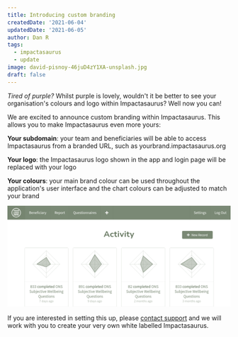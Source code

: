 ```yaml
---
title: Introducing custom branding
createdDate: '2021-06-04'
updatedDate: '2021-06-05'
author: Dan R
tags:
  - impactasaurus
  - update
image: david-pisnoy-46juD4zY1XA-unsplash.jpg
draft: false
---
```


_Tired of purple?_ Whilst purple is lovely, wouldn't it be better to see your organisation's colours and logo within Impactasaurus? Well now you can!

We are excited to announce custom branding within Impactasaurus. This allows you to make Impactasaurus even more yours:

**Your subdomain**: your team and beneficiaries will be able to access Impactasaurus from a branded URL, such as yourbrand.impactasaurus.org

**Your logo**: the Impactasaurus logo shown in the app and login page will be replaced with your logo

**Your colours**: your main brand colour can be used throughout the application's user interface and the chart colours can be adjusted to match your brand

![A white labelled Impactasaurus](./branding2.png)

If you are interested in setting this up, please [contact support](/support) and we will work with you to create your very own white labelled Impactasaurus.
